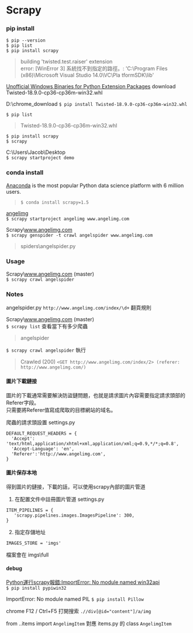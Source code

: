 # Scrapy

### pip install

`$ pip --version`  
`$ pip list`  
`$ pip install scrapy`  

> building 'twisted.test.raiser' extension  
>  error: [WinError 3] 系統找不到指定的路徑。: 'C:\\Program Files (x86)\\Microsoft Visual Studio 14.0\\VC\\Pla
tformSDK\\lib' 

[Unofficial Windows Binaries for Python Extension Packages](https://www.lfd.uci.edu/~gohlke/pythonlibs/)
download Twisted-18.9.0-cp36-cp36m-win32.whl


D:\chrome_download
`$ pip install Twisted-18.9.0-cp36-cp36m-win32.whl`  


`$ pip list`   
> Twisted-18.9.0-cp36-cp36m-win32.whl  

`$ pip install scrapy`   
`$ scrapy`  

C:\Users\Jacob\Desktop  
`$ scrapy startproject demo`  


### conda install
[Anaconda](https://www.anaconda.com/) is the most popular Python data science platform with 6 million users.
> `$ conda install scrapy=1.5`    


[angelimg](http://www.angelimg.com/)  
`$ scrapy startproject angelimg www.angelimg.com`

Scrapy\www.angelimg.com  
`$ scrapy genspider -t crawl angelspider www.angelimg.com`  
> spiders\angelspider.py


### Usage

Scrapy\www.angelimg.com (master)  
`$ scrapy crawl angelspider`

### Notes

angelspider.py  `http://www.angelimg.com/index/\d+` 翻頁規則


Scrapy\www.angelimg.com (master)  
`$ scrapy list` 查看當下有多少爬蟲  
> angelspider  

`$ scrapy crawl angelspider`  執行 
> Crawled (200) `<GET http://www.angelimg.com/index/2> (referer: http://www.angelimg.com/)`  


#### 圖片下載鏈接 

圖片的下載通常需要解決防盜鏈問題，也就是請求圖片內容需要指定請求頭部的Referer字段。   
只需要將Referer值寫成爬取的目標網站的域名。 

爬蟲的請求頭設置
settings.py
```
DEFAULT_REQUEST_HEADERS = {
  'Accept': 'text/html,application/xhtml+xml,application/xml;q=0.9,*/*;q=0.8',
  'Accept-Language': 'en',
  'Referer':'http://www.angelimg.com',
}
```
####  圖片保存本地

得到圖片的鏈接，下載的話，可以使用scrapy內部的圖片管道

1. 在配置文件中註冊圖片管道
settings.py
```
ITEM_PIPELINES = {
   'scrapy.pipelines.images.ImagesPipeline': 300,
}

``` 
2. 指定存儲地址 
```
IMAGES_STORE = 'imgs'
```
檔案會在 imgs\full  

#### debug

[Python運行scrapy報錯:ImportError: No module named win32api](https://blog.csdn.net/u011781521/article/details/70170783)  
`$ pip install pypiwin32`

ImportError: No module named PIL 
`$ pip install Pillow`

chrome F12 / Ctrl+F5 打開搜索 `.//div[@id="content"]/a/img`  

from ..items import `AngelimgItem` 對應 items.py 的 class `AngelimgItem`  